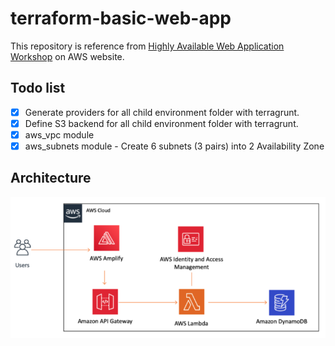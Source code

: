 # terraform-basic-web-app
This repository is reference from [Highly Available Web Application Workshop](https://ha-webapp.workshop.aws/introduction.html) on AWS website.

## Todo list
- [x] Generate providers for all child environment folder with terragrunt.
- [x] Define S3 backend for all child environment folder with terragrunt.
- [x] aws_vpc module
- [x] aws_subnets module - Create 6 subnets (3 pairs) into 2 Availability Zone 
## Architecture
![](./architecture.png)